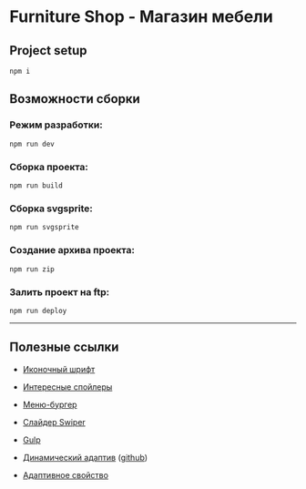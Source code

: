 # Furniture Shop - Магазин мебели

## Project setup

```
npm i
```

## Возможности сборки

### Режим разработки:
```
npm run dev
```

### Сборка проекта:
```
npm run build
```

### Сборка svgsprite:
```
npm run svgsprite
```

### Создание архива проекта:
```
npm run zip
```

### Залить проект на ftp:
```
npm run deploy
```

***

## Полезные ссылки

- [Иконочный шрифт](https://www.youtube.com/watch?v=QYwI3LRCnRE&list=PLM6XATa8CAG6IJvQBkrTTNZmpIcyS2Avk&index=22&t=0s)

- [Интересные спойлеры](https://www.youtube.com/watch?v=0fg9bZcL1RM&list=PLM6XATa8CAG6IJvQBkrTTNZmpIcyS2Avk&index=31&t=0s)

- [Меню-бургер](https://www.youtube.com/watch?v=zs1r8yafTE8&list=PLM6XATa8CAG6IJvQBkrTTNZmpIcyS2Avk&index=27&t=0s)

- [Слайдер Swiper](https://www.youtube.com/watch?v=ddbxsrGPRY0&list=PLM6XATa8CAG6IJvQBkrTTNZmpIcyS2Avk&index=23&t=0s)

- [Gulp](https://www.youtube.com/watch?v=stFOy0Noahg&list=PLM6XATa8CAG5v6T2a0TTdwyK0nZrSRxFi&index=5&t=0s)

- [Динамический адаптив](https://www.youtube.com/watch?v=QKuMr575vlQ&list=PLM6XATa8CAG6IJvQBkrTTNZmpIcyS2Avk&index=17&t=0s) ([github](https://github.com/FreelancerLifeStyle/dynamic_adapt))

- [Адаптивное свойство](https://www.youtube.com/watch?v=eaOAY0vIB4U&t=0s)